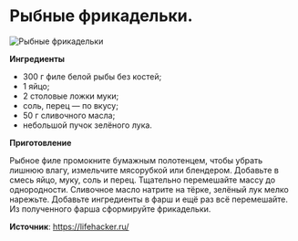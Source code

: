 # Рыбные фрикадельки.

![Рыбные фрикадельки](/images/Kulinar/Second/frikadelki_riba.jpg 'Рыбные фрикадельки')

**Ингредиенты**

- 300 г филе белой рыбы без костей;
- 1 яйцо;
- 2 столовые ложки муки;
- соль, перец — по вкусу;
- 50 г сливочного масла;
- небольшой пучок зелёного лука.

**Приготовление**

Рыбное филе промокните бумажным полотенцем, чтобы убрать лишнюю влагу, измельчите мясорубкой или блендером. Добавьте в смесь яйцо, муку, соль и перец. Тщательно перемешайте массу до однородности. Сливочное масло натрите на тёрке, зелёный лук мелко нарежьте. Добавьте ингредиенты в фарш и ещё раз всё перемешайте. Из полученного фарша сформируйте фрикадельки.

**Источник**: https://lifehacker.ru/
